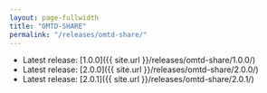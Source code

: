 ```yaml
---
layout: page-fullwidth
title: "OMTD-SHARE"
permalink: "/releases/omtd-share/"
---
```


* Latest release: [1.0.0]({{ site.url }}/releases/omtd-share/1.0.0/)
* Latest release: [2.0.0]({{ site.url }}/releases/omtd-share/2.0.0/)
* Latest release: [2.0.1]({{ site.url }}/releases/omtd-share/2.0.1/)
